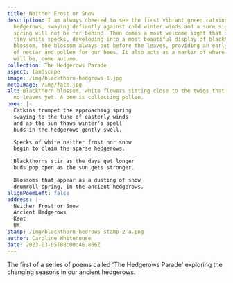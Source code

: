 ```yaml
---
title: Neither Frost or Snow
description: I am always cheered to see the first vibrant green catkins in the
  hedgerows, swaying defiantly against cold winter winds and a sure sign that
  spring will not be far behind. Then comes a most welcome sight that starts as
  tiny white specks, developing into a most beautiful display of blackthorn
  blossom, the blossom always out before the leaves, providing an early source
  of nectar and pollen for our bees. It also acts as a marker of where the sloes
  will be, come autumn.
collection: The Hedgerows Parade
aspect: landscape
image: /img/blackthorn-hedgrows-1.jpg
metaImage: /img/face.jpg
alt: Blackthorn blossom, white flowers sitting close to the twigs that carry it,
  no leaves yet. A bee is collecting pollen.
poem: |-
  Catkins trumpet the approaching spring
  swaying to the tune of easterly winds
  and as the sun thaws winter's spell
  buds in the hedgerows gently swell.

  Specks of white neither frost nor snow
  begin to claim the sparse hedgerows.

  Blackthorns stir as the days get longer
  buds pop open as the sun gets stronger.

  Blossoms that appear as a dusting of snow
  drumroll spring, in the ancient hedgerows.
alignPoemLeft: false
address: |-
  Neither Frost or Snow
  Ancient Hedgerows
  Kent
  UK
stamp: /img/blackthorn-hedrows-stamp-2-a.png
author: Caroline Whitehouse
date: 2023-03-05T08:00:46.866Z
---
```

The first of a series of poems called 'The Hedgerows Parade' exploring the changing seasons in our ancient hedgerows.